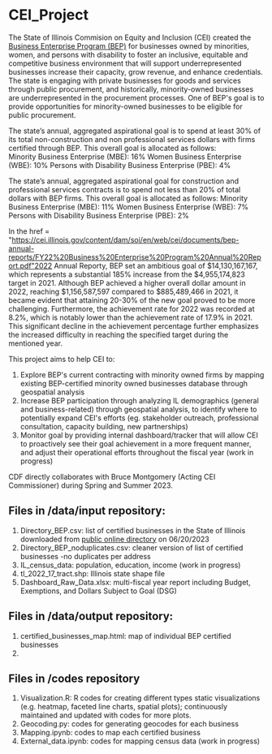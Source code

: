 # CEI_Project
The State of Illinois Commision on Equity and Inclusion (CEI) created the <a href = "[https://cei.illinois.gov/business-enterprise-program.html">Business Enterprise Program (BEP)</a> for businesses owned by minorities, women, and persons with disability to foster an inclusive, equitable and competitive business environment that will support underrepresented businesses increase their capacity, grow revenue, and enhance credentials. The state is engaging with private businesses for goods and services through public procurement, and historically, minority-owned businesses are underrepresented in the procurement processes. One of BEP's goal is to provide opportunities for minority-owned businesses to be eligible for public procurement. 

The state’s annual, aggregated aspirational goal is to spend at least 30% of its total non-construction and non professional services dollars with firms certified through BEP. This overall goal is allocated as follows:  
Minority Business Enterprise (MBE): 16%
Women Business Enterprise (WBE): 10%
Persons with Disability Business Enterprise (PBE): 4% 

The state’s annual, aggregated aspirational goal for construction and professional services contracts is to spend not less than 20% of total dollars with BEP firms. This overall goal is allocated as follows: 
Minority Business Enterprise (MBE): 11%
Women Business Enterprise (WBE): 7% 
Persons with Disability Business Enterprise (PBE): 2%

In the <a> href = "https://cei.illinois.gov/content/dam/soi/en/web/cei/documents/bep-annual-reports/FY22%20Business%20Enterprise%20Program%20Annual%20Report.pdf"2022 Annual Reporty</a>, BEP set an ambitious goal of $14,130,167,167, which represents a substantial 185% increase from the $4,955,174,823 target in 2021. Although BEP achieved a higher overall dollar amount in 2022, reaching $1,156,587,597 compared to $885,489,466 in 2021, it became evident that attaining 20-30% of the new goal proved to be more challenging. Furthermore, the achievement rate for 2022 was recorded at 8.2%, which is notably lower than the achievement rate of 17.9% in 2021. This significant decline in the achievement percentage further emphasizes the increased difficulty in reaching the specified target during the mentioned year.

This project aims to help CEI to:
1. Explore BEP's current contracting with minority owned firms by mapping existing BEP-certified minority owned businesses database through geospatial analysis
2. Increase BEP participation through analyzing IL demographics (general and business-related) through geospatial analysis, to identify where to potentially expand CEI's efforts (eg. stakeholder outreach, professional consultation, capacity building, new partnerships)
3. Monitor goal by providing internal dashboard/tracker that will allow CEI to proactively see their goal achievement in a more frequent manner, and adjust their operational efforts throughout the fiscal year (work in progress)

CDF directly collaborates with Bruce Montgomery (Acting CEI Commissioner) during Spring and Summer 2023.

## Files in /data/input repository:
1. Directory_BEP.csv: list of certified businesses in the State of Illinois downloaded from <a href = "https://ceibep.diversitysoftware.com/">public online directory</a> on 06/20/2023
2. Directory_BEP_noduplicates.csv: cleaner version of list of certified businesses -no duplicates per address
3. IL_census_data: population, education, income (work in progress)
4. tl_2022_17_tract.shp: Illinois state shape file
5. Dashboard_Raw_Data.xlsx: multi-fiscal year report including Budget, Exemptions, and Dollars Subject to Goal (DSG)

## Files in /data/output repository:
1. certified_businesses_map.html: map of individual BEP certified businesses
2. 

## Files in /codes repository
1. Visualization.R: R codes for creating different types static visualizations (e.g. heatmap, faceted line charts, spatial plots); continuously maintained and updated with codes for more plots.
2. Geocoding.py: codes for generating geocodes for each business
3. Mapping.ipynb: codes to map each certified business
4. External_data.ipynb: codes for mapping census data (work in progress)


